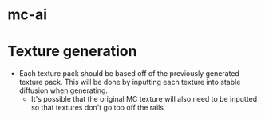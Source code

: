 # mc-ai

# Texture generation
* Each texture pack should be based off of the previously generated texture pack. This will be done by inputting each texture into stable diffusion when generating.
    * It's possible that the original MC texture will also need to be inputted so that textures don't go too off the rails
